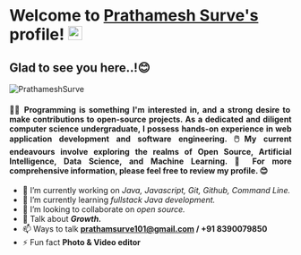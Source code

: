 # Welcome to [Prathamesh Surve's](https://prathameshsurve.github.io/) profile! <img src="https://media.giphy.com/media/hvRJCLFzcasrR4ia7z/giphy.gif" width="25px">



## Glad to see you here..!😊

<p align="left"> <img src="https://komarev.com/ghpvc/?username=PrathameshSurve&label=Profile%20views&color=0e75b6&style=flat" alt="PrathameshSurve" /> </p>

<h4 align="justify">
  
🧑‍💻 Programming is something I'm interested in, and a strong desire to make contributions to open-source projects. As a dedicated and diligent computer science undergraduate, I possess hands-on experience in web application development and software engineering. 🖱️My current endeavours involve exploring the realms of Open Source, Artificial Intelligence, Data Science, and Machine Learning. 🚀 For more comprehensive information, please feel free to review my profile. 😊
</h4>





- 🔭 I’m currently working on *Java, Javascript, Git, Github, Command Line.*
- 🌱 I’m currently learning *fullstack Java development.*
- 👯 I’m looking to collaborate on *open source.*
- 💬 Talk about ***Growth.***
- 📫 Ways to talk **prathamsurve101@gmail.com / +91 8390079850**
- ⚡ Fun fact **Photo & Video editor**
 
<!--
**PrathameshSurve/PrathameshSurve** is a ✨ _special_ ✨ repository because its `README.md` (this file) appears on your GitHub profile.
-->
